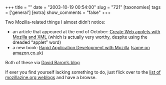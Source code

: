 +++
title = ""
date = "2003-10-19 00:54:00"
slug = "721"
[taxonomies]
tags = ['general']
[extra]
show_comments = "false"
+++

Two Mozilla-related things I almost didn’t notice:

- an article that appeared at the end of October: [Create Web applets with Mozilla and XML](http://www-106.ibm.com/developerworks/web/library/wa-appmozx/) (which is actually very worthy, despite using the dreaded “applet” word)
- a new book: [Rapid Application Development with Mozilla](http://www.amazon.com/exec/obidos/tg/detail/-/0131423436/qid=1066418934/sr=8-1/ref=sr_8_1/002-8694728-2576004?v=glance&s=books&n=507846) ([same on amazon.co.uk](http://www.amazon.co.uk/exec/obidos/ASIN/0131423436/ref=sr_aps_books_1_1/202-6493130-2502247))

Both of these via [David Baron’s blog](http://weblogs.mozillazine.org/doron/)

If ever you find yourself lacking something to do, just flick over to the [list of mozillazine.org weblogs](http://weblogs.mozillazine.org/) and have a browse.
